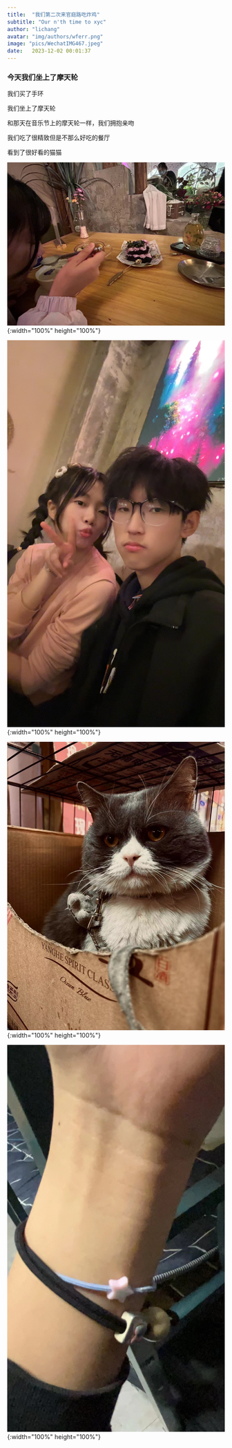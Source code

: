```yaml
---
title:  "我们第二次来官庭路吃炸鸡"
subtitle: "Our n'th time to xyc"
author: "lichang"
avatar: "img/authors/wferr.png"
image: "pics/WechatIMG467.jpeg"
date:   2023-12-02 00:01:37
---
```


### 今天我们坐上了摩天轮

我们买了手环

我们坐上了摩天轮

和那天在音乐节上的摩天轮一样，我们拥抱亲吻

我们吃了很精致但是不那么好吃的餐厅

看到了很好看的猫猫

![](../pics/WechatIMG457.jpeg){:width="100%" height="100%"}

![](../pics/WechatIMG458.jpeg){:width="100%" height="100%"}

![](../pics/WechatIMG459.jpeg){:width="100%" height="100%"}

![](../pics/WechatIMG456.jpeg){:width="100%" height="100%"}
